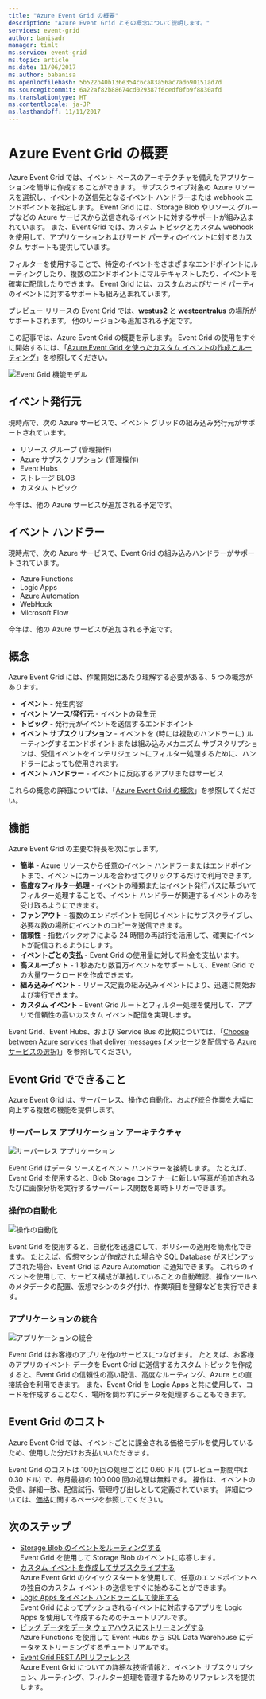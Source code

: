 ```yaml
---
title: "Azure Event Grid の概要"
description: "Azure Event Grid とその概念について説明します。"
services: event-grid
author: banisadr
manager: timlt
ms.service: event-grid
ms.topic: article
ms.date: 11/06/2017
ms.author: babanisa
ms.openlocfilehash: 5b522b40b136e354c6ca83a56ac7ad690151ad7d
ms.sourcegitcommit: 6a22af82b88674cd029387f6cedf0fb9f8830afd
ms.translationtype: HT
ms.contentlocale: ja-JP
ms.lasthandoff: 11/11/2017
---
```

# <a name="an-introduction-to-azure-event-grid"></a>Azure Event Grid の概要

Azure Event Grid では、イベント ベースのアーキテクチャを備えたアプリケーションを簡単に作成することができます。 サブスクライブ対象の Azure リソースを選択し、イベントの送信先となるイベント ハンドラーまたは webhook エンドポイントを指定します。 Event Grid には、Storage Blob やリソース グループなどの Azure サービスから送信されるイベントに対するサポートが組み込まれています。 また、Event Grid では、カスタム トピックとカスタム webhook を使用して、アプリケーションおよびサード パーティのイベントに対するカスタム サポートも提供しています。 

フィルターを使用することで、特定のイベントをさまざまなエンドポイントにルーティングしたり、複数のエンドポイントにマルチキャストしたり、イベントを確実に配信したりできます。 Event Grid には、カスタムおよびサード パーティのイベントに対するサポートも組み込まれています。

プレビュー リリースの Event Grid では、**westus2** と **westcentralus** の場所がサポートされます。 他のリージョンも追加される予定です。

この記事では、Azure Event Grid の概要を示します。 Event Grid の使用をすぐに開始するには、「[Azure Event Grid を使ったカスタム イベントの作成とルーティング](custom-event-quickstart.md)」を参照してください。

![Event Grid 機能モデル](./media/overview/event-grid-functional-model.png)

## <a name="event-publishers"></a>イベント発行元

現時点で、次の Azure サービスで、イベント グリッドの組み込み発行元がサポートされています。

* リソース グループ (管理操作)
* Azure サブスクリプション (管理操作)
* Event Hubs
* ストレージ BLOB
* カスタム トピック

今年は、他の Azure サービスが追加される予定です。

## <a name="event-handlers"></a>イベント ハンドラー

現時点で、次の Azure サービスで、Event Grid の組み込みハンドラーがサポートされています。 

* Azure Functions
* Logic Apps
* Azure Automation
* WebHook
* Microsoft Flow

今年は、他の Azure サービスが追加される予定です。

## <a name="concepts"></a>概念

Azure Event Grid には、作業開始にあたり理解する必要がある、5 つの概念があります。

* **イベント** - 発生内容
* **イベント ソース/発行元** - イベントの発生元
* **トピック** - 発行元がイベントを送信するエンドポイント
* **イベント サブスクリプション** - イベントを (時には複数のハンドラーに) ルーティングするエンドポイントまたは組み込みメカニズム サブスクリプションは、受信イベントをインテリジェントにフィルター処理するために、ハンドラーによっても使用されます。
* **イベント ハンドラー** - イベントに反応するアプリまたはサービス

これらの概念の詳細については、「[Azure Event Grid の概念](concepts.md)」を参照してください。

## <a name="capabilities"></a>機能

Azure Event Grid の主要な特長を次に示します。

* **簡単** - Azure リソースから任意のイベント ハンドラーまたはエンドポイントまで、イベントにカーソルを合わせてクリックするだけで利用できます。
* **高度なフィルター処理** - イベントの種類またはイベント発行パスに基づいてフィルター処理することで、イベント ハンドラーが関連するイベントのみを受け取るようにできます。
* **ファンアウト** - 複数のエンドポイントを同じイベントにサブスクライブし、必要な数の場所にイベントのコピーを送信できます。
* **信頼性** - 指数バックオフによる 24 時間の再試行を活用して、確実にイベントが配信されるようにします。
* **イベントごとの支払** - Event Grid の使用量に対して料金を支払います。
* **高スループット** - 1 秒あたり数百万イベントをサポートして、Event Grid での大量ワークロードを作成できます。
* **組み込みイベント** - リソース定義の組み込みイベントにより、迅速に開始および実行できます。
* **カスタム イベント** - Event Grid ルートとフィルター処理を使用して、アプリで信頼性の高いカスタム イベント配信を実現します。

Event Grid、Event Hubs、および Service Bus の比較については、「[Choose between Azure services that deliver messages (メッセージを配信する Azure サービスの選択)](compare-messaging-services.md)」を参照してください。

## <a name="what-can-i-do-with-event-grid"></a>Event Grid でできること

Azure Event Grid は、サーバーレス、操作の自動化、および統合作業を大幅に向上する複数の機能を提供します。 

### <a name="serverless-application-architectures"></a>サーバーレス アプリケーション アーキテクチャ

![サーバーレス アプリケーション](./media/overview/serverless_web_app.png)

Event Grid はデータ ソースとイベント ハンドラーを接続します。 たとえば、Event Grid を使用すると、Blob Storage コンテナーに新しい写真が追加されるたびに画像分析を実行するサーバーレス関数を即時トリガーできます。 

### <a name="ops-automation"></a>操作の自動化

![操作の自動化](./media/overview/Ops_automation.png)

Event Grid を使用すると、自動化を迅速にして、ポリシーの適用を簡素化できます。 たとえば、仮想マシンが作成された場合や SQL Database がスピンアップされた場合、Event Grid は Azure Automation に通知できます。 これらのイベントを使用して、サービス構成が準拠していることの自動確認、操作ツールへのメタデータの配置、仮想マシンのタグ付け、作業項目を登録などを実行できます。

### <a name="application-integration"></a>アプリケーションの統合

![アプリケーションの統合](./media/overview/app_integration.png)

Event Grid はお客様のアプリを他のサービスにつなげます。 たとえば、お客様のアプリのイベント データを Event Grid に送信するカスタム トピックを作成すると、Event Grid の信頼性の高い配信、高度なルーティング、Azure との直接統合を利用できます。 また、Event Grid を Logic Apps と共に使用して、コードを作成することなく、場所を問わずにデータを処理することもできます。 

## <a name="how-much-does-event-grid-cost"></a>Event Grid のコスト

Azure Event Grid では、イベントごとに課金される価格モデルを使用しているため、使用した分だけお支払いいただきます。

Event Grid のコストは 100万回の処理ごとに 0.60 ドル (プレビュー期間中は 0.30 ドル) で、毎月最初の 100,000 回の処理は無料です。 操作は、イベントの受信、詳細一致、配信試行、管理呼び出しとして定義されています。  詳細については、[価格](https://azure.microsoft.com/pricing/details/event-grid/)に関するページを参照してください。

## <a name="next-steps"></a>次のステップ

* [Storage Blob のイベントをルーティングする](../storage/blobs/storage-blob-event-quickstart.md?toc=%2fazure%2fevent-grid%2ftoc.json)  
  Event Grid を使用して Storage Blob のイベントに応答します。
* [カスタム イベントを作成してサブスクライブする](custom-event-quickstart.md)  
  Azure Event Grid のクイックスタートを使用して、任意のエンドポイントへの独自のカスタム イベントの送信をすぐに始めることができます。
* [Logic Apps をイベント ハンドラーとして使用する](monitor-virtual-machine-changes-event-grid-logic-app.md)  
  Event Grid によってプッシュされるイベントに対応するアプリを Logic Apps を使用して作成するためのチュートリアルです。
* [ビッグ データをデータ ウェアハウスにストリーミングする](event-grid-event-hubs-integration.md)  
  Azure Functions を使用して Event Hubs から SQL Data Warehouse にデータをストリーミングするチュートリアルです。
* [Event Grid REST API リファレンス](/rest/api/eventgrid)  
  Azure Event Grid についての詳細な技術情報と、イベント サブスクリプション、ルーティング、フィルター処理を管理するためのリファレンスを提供します。